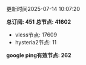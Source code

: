 更新时间2025-07-14 10:07:20

**总订阅: 451**
**总节点: 41602**
- vless节点: 17609
- hysteria2节点: 11

**google ping有效节点: 262**
